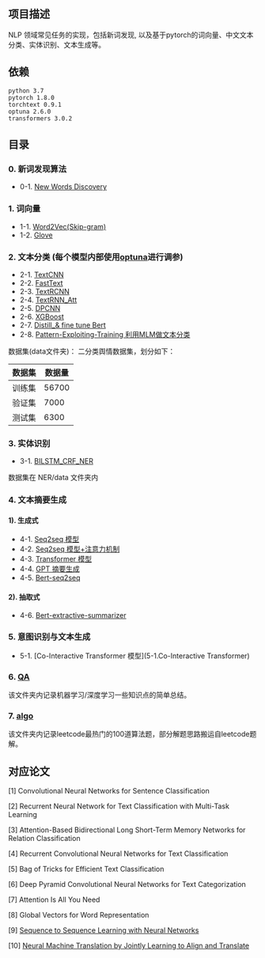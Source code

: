 ## 项目描述
NLP 领域常见任务的实现，包括新词发现, 以及基于pytorch的词向量、中文文本分类、实体识别、文本生成等。 

## 依赖
```
python 3.7
pytorch 1.8.0
torchtext 0.9.1
optuna 2.6.0
transformers 3.0.2
```

## 目录

### 0. 新词发现算法

- 0-1. [New Words Discovery](0-1.WordsDiscovery)

### 1. 词向量

- 1-1. [Word2Vec(Skip-gram)](1-1.Word2Vec)
- 1-2. [Glove](1-2.Glove)

### 2. 文本分类 (每个模型内部使用[optuna](https://optuna.org/)进行调参)

- 2-1. [TextCNN](2-1.TextCNN)
- 2-2. [FastText](2-2.FastText)
- 2-3. [TextRCNN](2-3.TextRCNN)
- 2-4. [TextRNN_Att](2-4.TextRNN_Att)
- 2-5. [DPCNN](2-5.DPCNN)
- 2-6. [XGBoost](2-6.XGboost)
- 2-7. [Distill_& fine tune Bert](2-7.Distill_finetune_Bert)
- 2-8. [Pattern-Exploiting-Training 利用MLM做文本分类](2-8.Pattern-Exploiting-Training)
 
数据集(data文件夹)： 二分类舆情数据集，划分如下：

数据集|数据量
--|--
训练集|56700
验证集|7000
测试集|6300

### 3. 实体识别 

- 3-1. [BILSTM_CRF_NER](3-1.NER)

数据集在 NER/data 文件夹内

### 4. 文本摘要生成

#### 1). 生成式
- 4-1. [Seq2seq 模型](4-1.Seq2seq)
- 4-2. [Seq2seq 模型+注意力机制](4-2.Seq2seq_Att)
- 4-3. [Transformer 模型](4-3.Transformer)
- 4-4. [GPT 摘要生成](4-4.GPT)
- 4-5. [Bert-seq2seq](4-5.Bert-seq2seq)
#### 2). 抽取式
- 4-6. [Bert-extractive-summarizer](4-6.Bert-extractive-summarizer)

### 5. 意图识别与文本生成
- 5-1. [Co-Interactive Transformer 模型](5-1.Co-Interactive Transformer)

### 6. [QA](QA)

该文件夹内记录机器学习/深度学习一些知识点的简单总结。

### 7. [algo](algo)

该文件夹内记录leetcode最热门的100道算法题，部分解题思路搬运自leetcode题解。

## 对应论文

[1] Convolutional Neural Networks for Sentence Classification

[2] Recurrent Neural Network for Text Classification with Multi-Task Learning

[3] Attention-Based Bidirectional Long Short-Term Memory Networks for Relation Classification

[4] Recurrent Convolutional Neural Networks for Text Classification

[5] Bag of Tricks for Efficient Text Classification

[6] Deep Pyramid Convolutional Neural Networks for Text Categorization

[7] Attention Is All You Need

[8] Global Vectors for Word Representation

[9] [Sequence to Sequence Learning with Neural Networks](https://arxiv.org/abs/1409.3215)

[10] [Neural Machine Translation by Jointly Learning to Align and Translate](https://arxiv.org/abs/1409.0473)
